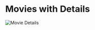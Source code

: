 # Movies with Details

![Movie Details](https://github.com/user-attachments/assets/c3b8904d-8193-4c42-97ae-3d84762b50b7)
